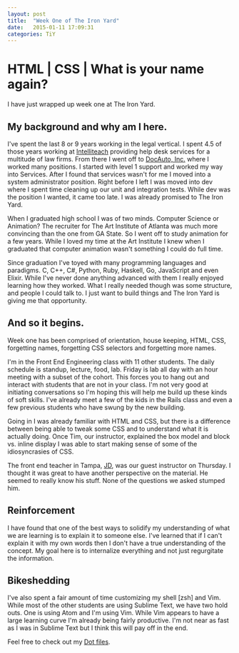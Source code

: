 ```yaml
---
layout: post
title:  "Week One of The Iron Yard"
date:   2015-01-11 17:09:31
categories: TiY
---
```

# HTML | CSS | What is your name again?

I have just wrapped up week one at The Iron Yard.

## My background and why am I here.
I've spent the last 8 or 9 years working in the legal vertical.  I spent 4.5 of those years working at [Intelliteach](http://www.intelliteach.com) providing help desk services for a multitude of law firms.  From there I went off to [DocAuto, Inc.](http://docauto.com) where I worked many positions.  I started with level 1 support and worked my way into Services.  After I found that services wasn't for me I moved into a system administrator position.  Right before I left I was moved into dev where I spent time cleaning up our unit and integration tests.  While dev was the position I wanted, it came too late.  I was already promised to The Iron Yard.

When I graduated high school I was of two minds.  Computer Science or Animation?
The recruiter for The Art Institute of Atlanta was much more convincing than the one from GA State.  So I went off to study animation for a few years.  While I loved my time at the Art Institute I knew when I graduated that computer animation wasn't something I could do full time.

Since graduation I've toyed with many programming languages and paradigms.  C, C++, C#, Python, Ruby, Haskell, Go, JavaScript and even Elixir.  While I've never done anything advanced with them I really enjoyed learning how they worked.  What I really needed though was some structure, and people I could talk to.  I just want to build things and The Iron Yard is giving me that opportunity.


## And so it begins.
Week one has been comprised of orientation, house keeping, HTML, CSS, forgetting names, forgetting CSS selectors and forgetting more names.

I'm in the Front End Engineering class with 11 other students.
The daily schedule is standup, lecture, food, lab.
Friday is lab all day with an hour meeting with a subset of the cohort.  This forces you to hang out and interact with students that are not in your class.  I'm not very good at initiating conversations so I'm hoping this will help me build up these kinds of soft skills.  I've already meet a few of the kids in the Rails class and even a few previous students who have swung by the new building.

Going in I was already familiar with HTML and CSS, but there is a difference between being able to tweak some CSS and to understand what it is actually doing. Once Tim, our instructor, explained the box model and block vs. inline display I was able to start making sense of some of the idiosyncrasies of CSS.

The front end teacher in Tampa, [JD](https://github.com/jisaacks), was our guest instructor on Thursday.  I thought it was great to have another perspective on the material.  He seemed to really know his stuff.  None of the questions we asked stumped him.

## Reinforcement
I have found that one of the best ways to solidify my understanding of what we are learning is to explain it to someone else.  I've learned that if I can't explain it with my own words then I don't have a true understanding of the concept.  My goal here is to internalize everything and not just regurgitate the information.

## Bikeshedding
I've also spent a fair amount of time customizing my shell [zsh] and Vim.  While most of the other students are using Sublime Text, we have two hold outs.  One is using Atom and I'm using Vim.  While Vim appears to have a large learning curve I'm already being fairly productive.  I'm not near as fast as I was in Sublime Text but I think this will pay off in the end.

Feel free to check out my [Dot files](https://github.com/xeinherjar/dotfiles).
